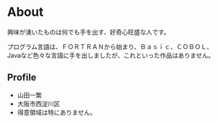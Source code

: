 # About
興味が湧いたものは何でも手を出す、好奇心旺盛な人です。

プログラム言語は、ＦＯＲＴＲＡＮから始まり、Ｂａｓｉｃ、ＣＯＢＯＬ、Javaなど色々な言語に手を出しましたが、これといった作品はありません。

## Profile
- 山田一繁
- 大阪市西淀川区
- 得意領域は特にありません。
